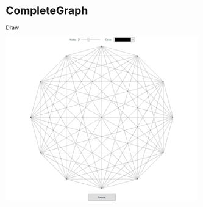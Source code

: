# CompleteGraph
Draw

<img src="https://github.com/MhozaifaA/CompleteGraph/blob/master/CompleteGraph/graph.gif">
